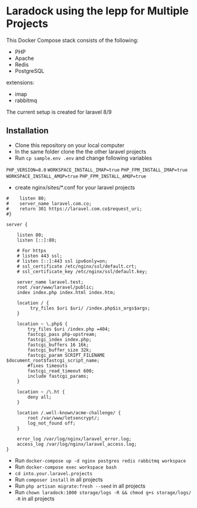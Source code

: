 # Laradock using the lepp for Multiple Projects

This Docker Compose stack consists of the following:

* PHP
* Apache
* Redis
* PostgreSQL

extensions:
* imap
* rabbitmq

The current setup is created for laravel 8/9

##  Installation

* Clone this repository on your local computer
* In the same folder clone the the other laravel projects
* Run `cp sample.env .env` and change following variables

`PHP_VERSION=8.0`
`WORKSPACE_INSTALL_IMAP=true`
`PHP_FPM_INSTALL_IMAP=true`
`WORKSPACE_INSTALL_AMQP=true`
`PHP_FPM_INSTALL_AMQP=true`

* create nginx/sites/*.conf for your laravel projects
```#server {
#    listen 80;
#    server_name laravel.com.co;
#    return 301 https://laravel.com.co$request_uri;
#}

server {

    listen 80;
    listen [::]:80;

    # For https
    # listen 443 ssl;
    # listen [::]:443 ssl ipv6only=on;
    # ssl_certificate /etc/nginx/ssl/default.crt;
    # ssl_certificate_key /etc/nginx/ssl/default.key;

    server_name laravel.test;
    root /var/www/laravel/public;
    index index.php index.html index.htm;

    location / {
         try_files $uri $uri/ /index.php$is_args$args;
    }

    location ~ \.php$ {
        try_files $uri /index.php =404;
        fastcgi_pass php-upstream;
        fastcgi_index index.php;
        fastcgi_buffers 16 16k;
        fastcgi_buffer_size 32k;
        fastcgi_param SCRIPT_FILENAME $document_root$fastcgi_script_name;
        #fixes timeouts
        fastcgi_read_timeout 600;
        include fastcgi_params;
    }

    location ~ /\.ht {
        deny all;
    }

    location /.well-known/acme-challenge/ {
        root /var/www/letsencrypt/;
        log_not_found off;
    }

    error_log /var/log/nginx/laravel_error.log;
    access_log /var/log/nginx/laravel_access.log;
}
```

* Run `docker-compose up -d nginx postgres redis rabbitmq workspace`
* Run `docker-compose exec workspace bash`
* `cd into.your.laravel.projects`
* Run `composer install` in all projects
* Run `php artisan migrate:fresh --seed` in all projects
* Run `chown laradock:1000 storage/logs -R && chmod g+s storage/logs/ -R` in all projects
